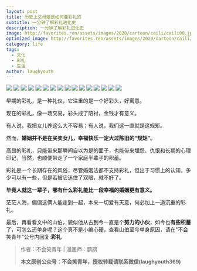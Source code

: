 ```yaml
---
layout: post
title: 历史上丈母娘是如何要彩礼的
subtitle: 一分钟了解彩礼进化史
description: 一分钟了解彩礼进化史
image: http://favorites.ren/assets/images/2020/cartoon/caili/caili00.jpeg
optimized_image: http://favorites.ren/assets/images/2020/cartoon/caili/caili00.jpeg
category: life
tags:
  - 文化
  - 彩礼
  - 生活
author: laughyouth
---
```



![](http://favorites.ren/assets/images/2020/cartoon/caili/caili01.jpeg)
![](http://favorites.ren/assets/images/2020/cartoon/caili/caili02.jpeg)
![](http://favorites.ren/assets/images/2020/cartoon/caili/caili03.jpeg)
![](http://favorites.ren/assets/images/2020/cartoon/caili/caili04.jpeg)
![](http://favorites.ren/assets/images/2020/cartoon/caili/caili05.jpeg)
![](http://favorites.ren/assets/images/2020/cartoon/caili/caili06.jpeg)
![](http://favorites.ren/assets/images/2020/cartoon/caili/caili07.jpeg)
![](http://favorites.ren/assets/images/2020/cartoon/caili/caili08.jpeg)
![](http://favorites.ren/assets/images/2020/cartoon/caili/caili09.jpeg)
![](http://favorites.ren/assets/images/2020/cartoon/caili/caili10.jpeg)
![](http://favorites.ren/assets/images/2020/cartoon/caili/caili11.jpeg)
![](http://favorites.ren/assets/images/2020/cartoon/caili/caili12.jpeg)
![](http://favorites.ren/assets/images/2020/cartoon/caili/caili13.jpeg)
![](http://favorites.ren/assets/images/2020/cartoon/caili/caili14.jpeg)
![](http://favorites.ren/assets/images/2020/cartoon/caili/caili15.jpeg)
![](http://favorites.ren/assets/images/2020/cartoon/caili/caili16.jpeg)


早期的彩礼，是一种礼仪，它注重的是一个好彩头，好寓意。
 
现在的彩礼，像一场交易，彩头成了陪衬，金钱才有意义。
 
有人说，我把女儿养这么大不容易；有人说，我们这一直就是这规矩。
 
然而，**婚姻并不是在买卖女儿，幸福快乐一定大过陈旧的“规矩”**。
 
高昂的彩礼，只能带来那瞬间自以为是的面子，也能带来埋怨、仇恨和长期的心理印记，当然，也顺便带走了一个家庭半辈子的积蓄。
 
彩礼是一个长期存在的风俗，尽管婚姻法都不支持彩礼，但出于习惯上的认知，多少可以有一些，但是若被它迷住了双眼，就不好了。

**毕竟人就这一辈子，哪有什么彩礼能比一段幸福的婚姻更有意义。**

茫茫人海，偏偏这俩人能走到一起，本来一切爱有天意，何必加上一道沉重的彩礼。
 
最后，再看看文中的山伯，貌似他从古到今一直是个**努力的小伙**，如今也**有些积蓄**了，可怎么还单身呢？这个真不是小编心硬，查看山伯至今单身原因，请在"不会笑青年"公号内回复:**彩礼**

>作者：不会笑青年 | 漫画师：鹦鹉
>
>**本文原创公众号：不会笑青年，授权转载请联系微信(laughyouth369)**